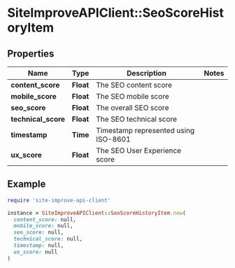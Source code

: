 # SiteImproveAPIClient::SeoScoreHistoryItem

## Properties

| Name | Type | Description | Notes |
| ---- | ---- | ----------- | ----- |
| **content_score** | **Float** | The SEO content score |  |
| **mobile_score** | **Float** | The SEO mobile score |  |
| **seo_score** | **Float** | The overall SEO score |  |
| **technical_score** | **Float** | The SEO technical score |  |
| **timestamp** | **Time** | Timestamp represented using ISO-8601 |  |
| **ux_score** | **Float** | The SEO User Experience score |  |

## Example

```ruby
require 'site-improve-api-client'

instance = SiteImproveAPIClient::SeoScoreHistoryItem.new(
  content_score: null,
  mobile_score: null,
  seo_score: null,
  technical_score: null,
  timestamp: null,
  ux_score: null
)
```

